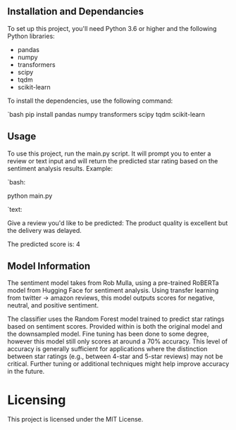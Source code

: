 ## Installation and Dependancies

To set up this project, you'll need Python 3.6 or higher and the following Python libraries:

- pandas
- numpy
- transformers
- scipy
- tqdm
- scikit-learn

To install the dependencies, use the following command:

`bash
pip install pandas numpy transformers scipy tqdm scikit-learn


## Usage
To use this project, run the main.py script. It will prompt you to enter a review or text input and will return the predicted star rating based on the sentiment analysis results.
Example:

`bash:

python main.py

`text:

Give a review you'd like to be predicted:
The product quality is excellent but the delivery was delayed.

The predicted score is: 4



## Model Information
The sentiment model takes from Rob Mulla, using a pre-trained RoBERTa model from Hugging Face for sentiment analysis. 
Using transfer learning from twitter -> amazon reviews, this model outputs scores for negative, neutral, and positive sentiment. 

The classifier uses the Random Forest model trained to predict star ratings based on sentiment scores.
Provided within is both the original model and the downsampled model.
Fine tuning has been done to some degree, however this model still only scores at around a 70% accuracy.
This level of accuracy is generally sufficient for applications where the distinction between star ratings (e.g., between 4-star and 5-star reviews) may not be critical. 
Further tuning or additional techniques might help improve accuracy in the future.



# Licensing 
This project is licensed under the MIT License.

